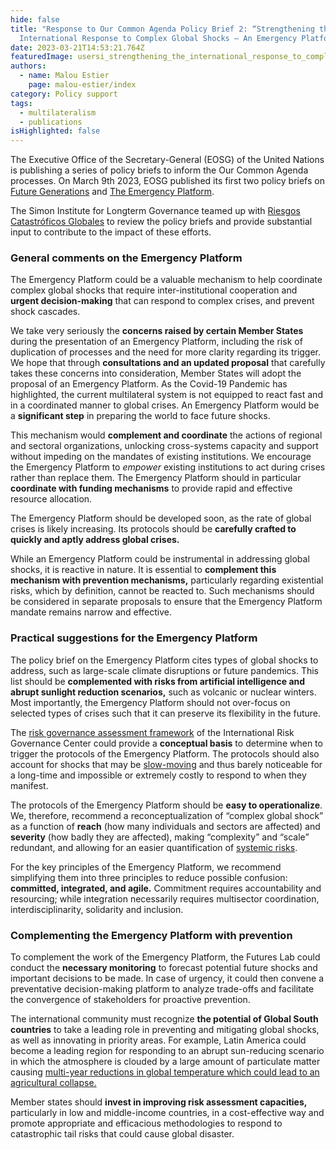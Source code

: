 ```yaml
---
hide: false
title: "Response to Our Common Agenda Policy Brief 2: “Strengthening the
  International Response to Complex Global Shocks – An Emergency Platform”"
date: 2023-03-21T14:53:21.764Z
featuredImage: usersi_strengthening_the_international_response_to_complex_glob_fb9ae7de-a51f-4500-9704-25ec742765d6.png
authors:
  - name: Malou Estier
    page: malou-estier/index
category: Policy support
tags:
  - multilateralism
  - publications
isHighlighted: false
---
```

The Executive Office of the Secretary-General (EOSG) of the United Nations is publishing a series of policy briefs to inform the Our Common Agenda processes. On March 9th 2023, EOSG published its first two policy briefs on [Future Generations](https://www.un.org/sites/un2.un.org/files/our-common-agenda-policy-brief-future-generations-en.pdf) and [The Emergency Platform](https://www.un.org/sites/un2.un.org/files/our-common-agenda-policy-brief-emergency-platform-en.pdf).

The Simon Institute for Longterm Governance teamed up with [Riesgos Catastróficos Globales](https://riesgoscatastroficosglobales.com/) to review the policy briefs and provide substantial input to contribute to the impact of these efforts. 

### General comments on the Emergency Platform

The Emergency Platform could be a valuable mechanism to help coordinate complex global shocks that require inter-institutional cooperation and **urgent decision-making** that can respond to complex crises, and prevent shock cascades.

We take very seriously the **concerns raised by certain Member States** during the presentation of an Emergency Platform, including the risk of duplication of processes and the need for more clarity regarding its trigger. We hope that through **consultations and an updated proposal** that carefully takes these concerns into consideration, Member States will adopt the proposal of an Emergency Platform. As the Covid-19 Pandemic has highlighted, the current multilateral system is not equipped to react fast and in a coordinated manner to global crises. An Emergency Platform would be a **significant step** in preparing the world to face future shocks.

This mechanism would **complement and coordinate** the actions of regional and sectoral organizations, unlocking cross-systems capacity and support without impeding on the mandates of existing institutions. We encourage the Emergency Platform to *empower* existing institutions to act during crises rather than replace them. The Emergency Platform should in particular **coordinate with funding mechanisms** to provide rapid and effective resource allocation.

The Emergency Platform should be developed soon, as the rate of global crises is likely increasing. Its protocols should be **carefully crafted to quickly and aptly address global crises.** 

While an Emergency Platform could be instrumental in addressing global shocks, it is reactive in nature. It is essential to **complement this mechanism with prevention mechanisms,** particularly regarding existential risks, which by definition, cannot be reacted to. Such mechanisms should be considered in separate proposals to ensure that the Emergency Platform mandate remains narrow and effective.

### Practical suggestions for the Emergency Platform

The policy brief on the Emergency Platform cites types of global shocks to address, such as large-scale climate disruptions or future pandemics. This list should be **complemented with risks from artificial intelligence and abrupt sunlight reduction scenarios,** such as volcanic or nuclear winters. Most importantly, the Emergency Platform should not over-focus on selected types of crises such that it can preserve its flexibility in the future. 

The [risk governance assessment framework](https://www.epfl.ch/research/domains/irgc/concepts-and-frameworks/risk-governance-framework/) of the International Risk Governance Center could provide a **conceptual basis** to determine when to trigger the protocols of the Emergency Platform. The protocols should also account for shocks that may be [slow-moving](https://irgc.org/risk-governance/preparing-for-future-catastrophes/) and thus barely noticeable for a long-time and impossible or extremely costly to respond to when they manifest. 

The protocols of the Emergency Platform should be **easy to operationalize**. We, therefore, recommend a reconceptualization of “complex global shock” as a function of **reach** (how many individuals and sectors are affected) and **severity** (how badly they are affected), making “complexity” and “scale” redundant, and allowing for an easier quantification of [systemic risks](https://irgc.org/risk-governance/systemic-risks/).

For the key principles of the Emergency Platform, we recommend simplifying them into three principles to reduce possible confusion: **committed, integrated, and agile.** Commitment requires accountability and resourcing; while integration necessarily requires multisector coordination, interdisciplinarity, solidarity and inclusion.

### Complementing the Emergency Platform with prevention 

To complement the work of the Emergency Platform, the Futures Lab could conduct the **necessary monitoring** to forecast potential future shocks and important decisions to be made. In case of urgency, it could then convene a preventative decision-making platform to analyze trade-offs and facilitate the convergence of stakeholders for proactive prevention.

The international community must recognize **the potential of Global South countries** to take a leading role in preventing and mitigating global shocks, as well as innovating in priority areas. For example, Latin America could become a leading region for responding to an abrupt sun-reducing scenario in which the atmosphere is clouded by a large amount of particulate matter causing [multi-year reductions in global temperature which could lead to an agricultural collapse.](https://www.nature.com/articles/s43016-022-00573-0)

Member states should **invest in improving risk assessment capacities,** particularly in low and middle-income countries, in a cost-effective way and promote appropriate and efficacious methodologies to respond to catastrophic tail risks that could cause global disaster.
